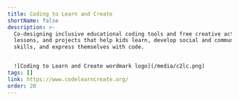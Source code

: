 ```yaml
---
title: Coding to Learn and Create
shortName: false
description: >-
  Co-designing inclusive educational coding tools and free creative activities,
  lessons, and projects that help kids learn, develop social and communication
  skills, and express themselves with code.


  ![Coding to Learn and Create wordmark logo](/media/c2lc.png)
tags: []
link: https://www.codelearncreate.org/
order: 20
---
```

